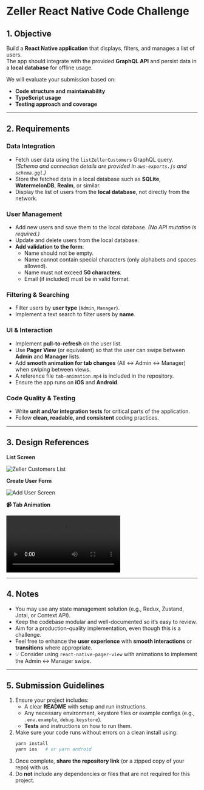 # Zeller React Native Code Challenge

## 1. Objective  
Build a **React Native application** that displays, filters, and manages a list of users.  
The app should integrate with the provided **GraphQL API** and persist data in a **local database** for offline usage.  

We will evaluate your submission based on:  
- **Code structure and maintainability**  
- **TypeScript usage**  
- **Testing approach and coverage**  

---

## 2. Requirements  

### **Data Integration**
- Fetch user data using the `listZellerCustomers` GraphQL query.  
  *(Schema and connection details are provided in `aws-exports.js` and `schema.gql`.)*  
- Store the fetched data in a local database such as **SQLite**, **WatermelonDB**, **Realm**, or similar.  
- Display the list of users from the **local database**, not directly from the network.  

### **User Management**
- Add new users and save them to the local database. *(No API mutation is required.)*  
- Update and delete users from the local database.  
- **Add validation to the form**:  
  - Name should not be empty.
  - Name cannot contain special characters (only alphabets and spaces allowed). 
  - Name must not exceed **50 characters**. 
  - Email (if included) must be in valid format.  

### **Filtering & Searching**
- Filter users by **user type** (`Admin`, `Manager`).  
- Implement a text search to filter users by **name**.  

### **UI & Interaction**
- Implement **pull-to-refresh** on the user list.  
- Use **Pager View** (or equivalent) so that the user can swipe between **Admin** and **Manager** lists.  
- Add **smooth animation for tab changes** (All ↔ Admin ↔ Manager) when swiping between views.  
- A reference file `tab-animation.mp4` is included in the repository.  
- Ensure the app runs on **iOS** and **Android**.  

### **Code Quality & Testing**
- Write **unit and/or integration tests** for critical parts of the application.  
- Follow **clean, readable, and consistent** coding practices.  

---

## 3. Design References  

**List Screen**  

![Zeller Customers List](zeller-customers-design.png)  

**Create User Form**  

![Add User Screen](zeller-add-user.png)  

**📹 Tab Animation**  

![Tab Animation](tab-animation.mp4)  

---

## 4. Notes  
- You may use any state management solution (e.g., Redux, Zustand, Jotai, or Context API).  
- Keep the codebase modular and well-documented so it’s easy to review.  
- Aim for a production-quality implementation, even though this is a challenge.  
- Feel free to enhance the **user experience** with **smooth interactions** or **transitions** where appropriate.
- 💡 Consider using `react-native-pager-view` with animations to implement the Admin ↔ Manager swipe.  


---

## 5. Submission Guidelines  

1. Ensure your project includes:  
   - A clear **README** with setup and run instructions.  
   - Any necessary environment, keystore files or example configs (e.g., `.env.example`, `debug.keystore`).  
   - **Tests** and instructions on how to run them.  
2. Make sure your code runs without errors on a clean install using:  
   ```bash
   yarn install
   yarn ios   # or yarn android
   ```  
3. Once complete, **share the repository link** (or a zipped copy of your repo) with us.  
4. Do **not** include any dependencies or files that are not required for this project.  
